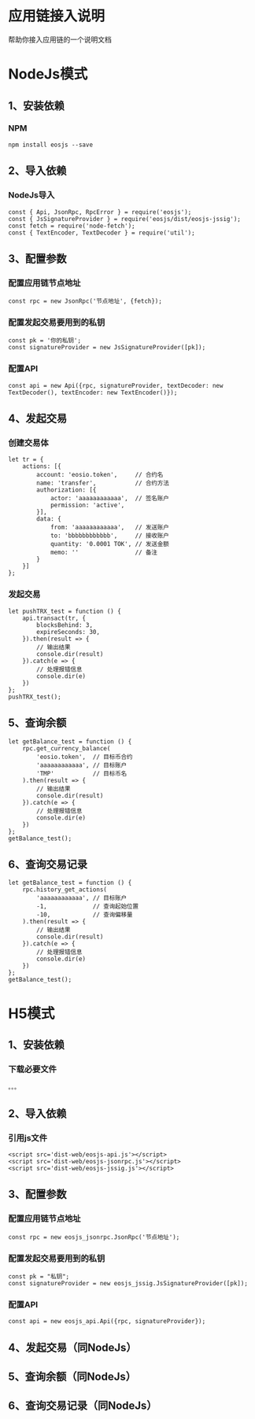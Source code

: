 # 应用链接入说明
帮助你接入应用链的一个说明文档
# NodeJs模式
## 1、安装依赖
### NPM
```
npm install eosjs --save
```
## 2、导入依赖
### NodeJs导入
```
const { Api, JsonRpc, RpcError } = require('eosjs');
const { JsSignatureProvider } = require('eosjs/dist/eosjs-jssig');
const fetch = require('node-fetch');
const { TextEncoder, TextDecoder } = require('util');
```
## 3、配置参数
### 配置应用链节点地址
```
const rpc = new JsonRpc('节点地址', {fetch});
```
### 配置发起交易要用到的私钥
```
const pk = '你的私钥';
const signatureProvider = new JsSignatureProvider([pk]);
```
### 配置API
```
const api = new Api({rpc, signatureProvider, textDecoder: new TextDecoder(), textEncoder: new TextEncoder()});
```
## 4、发起交易
### 创建交易体
```
let tr = {
    actions: [{
        account: 'eosio.token',     // 合约名
        name: 'transfer',           // 合约方法
        authorization: [{
            actor: 'aaaaaaaaaaaa',  // 签名账户
            permission: 'active',
        }],
        data: {
            from: 'aaaaaaaaaaaa',   // 发送账户
            to: 'bbbbbbbbbbbb',     // 接收账户
            quantity: '0.0001 TOK', // 发送金额
            memo: ''                // 备注
        }
    }]
};
```
### 发起交易
```
let pushTRX_test = function () {
    api.transact(tr, {
        blocksBehind: 3,
        expireSeconds: 30,
    }).then(result => {
        // 输出结果
        console.dir(result)
    }).catch(e => {
        // 处理报错信息
        console.dir(e)
    })
};
pushTRX_test();
```
## 5、查询余额
```
let getBalance_test = function () {
    rpc.get_currency_balance(
        'eosio.token',  // 目标币合约
        'aaaaaaaaaaaa', // 目标账户
        'TMP'           // 目标币名
    ).then(result => {
        // 输出结果
        console.dir(result)
    }).catch(e => {
        // 处理报错信息
        console.dir(e)
    })
};
getBalance_test();
```
## 6、查询交易记录
```
let getBalance_test = function () {
    rpc.history_get_actions(
        'aaaaaaaaaaaa', // 目标账户
        -1,             // 查询起始位置
        -10,            // 查询偏移量
    ).then(result => {
        // 输出结果
        console.dir(result)
    }).catch(e => {
        // 处理报错信息
        console.dir(e)
    })
};
getBalance_test();
```
# H5模式
## 1、安装依赖
### 下载必要文件
```
。。。
```
## 2、导入依赖
### 引用js文件
```
<script src='dist-web/eosjs-api.js'></script>
<script src='dist-web/eosjs-jsonrpc.js'></script>
<script src='dist-web/eosjs-jssig.js'></script>
```
## 3、配置参数
### 配置应用链节点地址
```
const rpc = new eosjs_jsonrpc.JsonRpc('节点地址');
```
### 配置发起交易要用到的私钥
```
const pk = "私钥";
const signatureProvider = new eosjs_jssig.JsSignatureProvider([pk]);
```
### 配置API
```
const api = new eosjs_api.Api({rpc, signatureProvider});
```
## 4、发起交易（同NodeJs）
## 5、查询余额（同NodeJs）
## 6、查询交易记录（同NodeJs）
